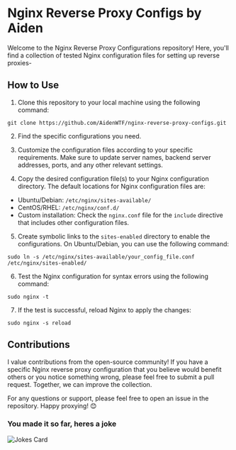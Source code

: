 # Nginx Reverse Proxy Configs by Aiden


Welcome to the Nginx Reverse Proxy Configurations repository! Here, you'll find a collection of tested Nginx configuration files for setting up reverse proxies-


## How to Use

1. Clone this repository to your local machine using the following command:
```
git clone https://github.com/AidenWTF/nginx-reverse-proxy-configs.git
```
2. Find the specific configurations you need.

3. Customize the configuration files according to your specific requirements. Make sure to update server names, backend server addresses, ports, and any other relevant settings.

4. Copy the desired configuration file(s) to your Nginx configuration directory. The default locations for Nginx configuration files are:
  - Ubuntu/Debian: `/etc/nginx/sites-available/`
  - CentOS/RHEL: `/etc/nginx/conf.d/`
  - Custom installation: Check the `nginx.conf` file for the `include` directive that includes other configuration files.


5. Create symbolic links to the `sites-enabled` directory to enable the configurations. On Ubuntu/Debian, you can use the following command:
```
sudo ln -s /etc/nginx/sites-available/your_config_file.conf /etc/nginx/sites-enabled/
```
6. Test the Nginx configuration for syntax errors using the following command:
```
sudo nginx -t
```
7. If the test is successful, reload Nginx to apply the changes:
```
sudo nginx -s reload
```


## Contributions

I value contributions from the open-source community! If you have a specific Nginx reverse proxy configuration that you believe would benefit others or you notice something wrong, please feel free to submit a pull request. Together, we can improve the collection.



For any questions or support, please feel free to open an issue in the repository.
Happy proxying! 😊



### You made it so far, heres a joke
 ![Jokes Card](https://readme-jokes.vercel.app/api)
